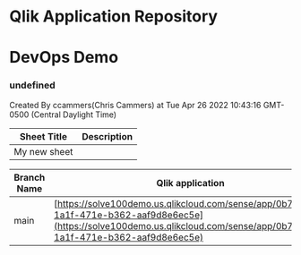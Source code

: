 # Qlik Application Repository 
# DevOps Demo
### undefined
Created By ccammers(Chris Cammers) at Tue Apr 26 2022 10:43:16 GMT-0500 (Central Daylight Time)




Sheet Title | Description
------------ | -------------
My new sheet|



Branch Name|Qlik application
---|---
main|[https://solve100demo.us.qlikcloud.com/sense/app/0b78de63-1a1f-471e-b362-aaf9d8e6ec5e](https://solve100demo.us.qlikcloud.com/sense/app/0b78de63-1a1f-471e-b362-aaf9d8e6ec5e)